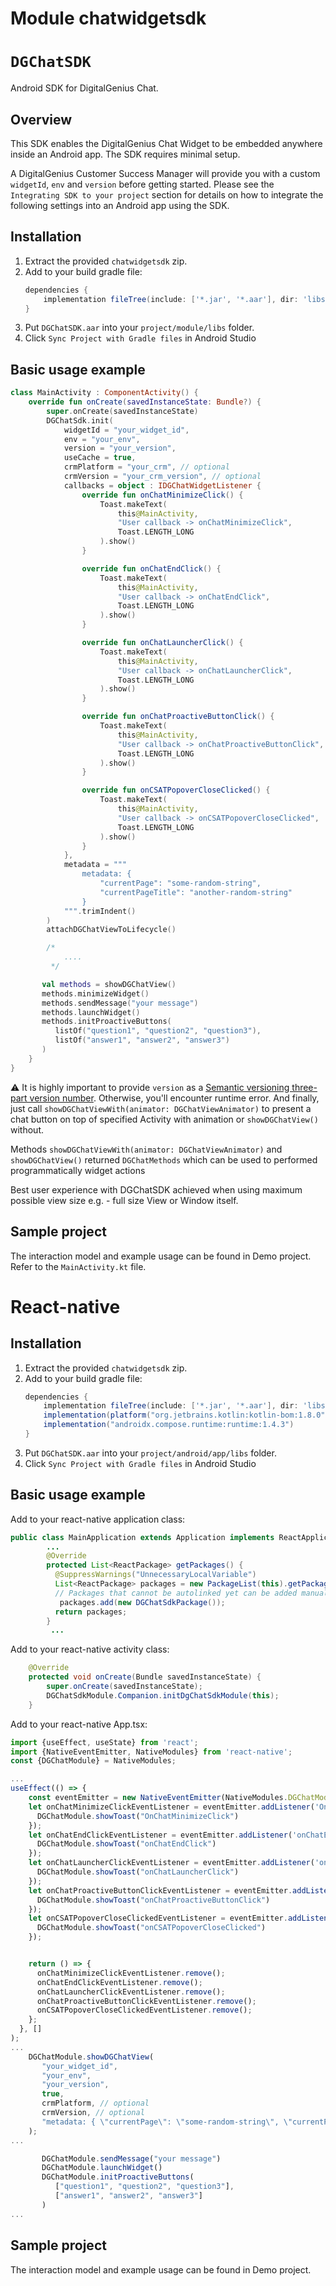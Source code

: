 # Module chatwidgetsdk

# ``DGChatSDK``

Android SDK for DigitalGenius Chat.

## Overview
This SDK enables the DigitalGenius Chat Widget to be embedded anywhere inside an Android app.
The SDK requires minimal setup.

A DigitalGenius Customer Success Manager will provide you with a custom `widgetId`, `env` and `version` before getting started.
Please see the `Integrating SDK to your project` section for details on how to integrate the following settings into an Android app using the SDK.

## Installation

1. Extract the provided `chatwidgetsdk` zip.
2. Add to your build gradle file:
    ```Groovy
    dependencies {
        implementation fileTree(include: ['*.jar', '*.aar'], dir: 'libs')
    }
    ```
3. Put `DGChatSDK.aar` into your `project/module/libs` folder.
4. Click `Sync Project with Gradle files` in Android Studio

## Basic usage example

```Kotlin
class MainActivity : ComponentActivity() {
    override fun onCreate(savedInstanceState: Bundle?) {
        super.onCreate(savedInstanceState)
        DGChatSdk.init(
            widgetId = "your_widget_id",
            env = "your_env",
            version = "your_version",
            useCache = true,
            crmPlatform = "your_crm", // optional
            crmVersion = "your_crm_version", // optional
            callbacks = object : IDGChatWidgetListener {
                override fun onChatMinimizeClick() {
                    Toast.makeText(
                        this@MainActivity,
                        "User callback -> onChatMinimizeClick",
                        Toast.LENGTH_LONG
                    ).show()
                }

                override fun onChatEndClick() {
                    Toast.makeText(
                        this@MainActivity,
                        "User callback -> onChatEndClick",
                        Toast.LENGTH_LONG
                    ).show()
                }

                override fun onChatLauncherClick() {
                    Toast.makeText(
                        this@MainActivity,
                        "User callback -> onChatLauncherClick",
                        Toast.LENGTH_LONG
                    ).show()
                }

                override fun onChatProactiveButtonClick() {
                    Toast.makeText(
                        this@MainActivity,
                        "User callback -> onChatProactiveButtonClick",
                        Toast.LENGTH_LONG
                    ).show()
                }

                override fun onCSATPopoverCloseClicked() {
                    Toast.makeText(
                        this@MainActivity,
                        "User callback -> onCSATPopoverCloseClicked",
                        Toast.LENGTH_LONG
                    ).show()
                }
            },
            metadata = """
                metadata: {
                    "currentPage": "some-random-string",
                    "currentPageTitle": "another-random-string"
                }
            """.trimIndent()
        )
        attachDGChatViewToLifecycle()

        /*
            ....
         */

       val methods = showDGChatView()
       methods.minimizeWidget()
       methods.sendMessage("your message")
       methods.launchWidget()
       methods.initProactiveButtons(
          listOf("question1", "question2", "question3"),
          listOf("answer1", "answer2", "answer3")
       )
    }
}
```
⚠️ It is highly important to provide ``version`` as a [Semantic versioning three-part version number](https://en.wikipedia.org/wiki/Software_versioning). Otherwise, you'll encounter runtime error.
And finally, just call ``showDGChatViewWith(animator: DGChatViewAnimator)`` to present a chat button on top of specified Activity with animation or ``showDGChatView()`` without.

Methods ``showDGChatViewWith(animator: DGChatViewAnimator)`` and ``showDGChatView()`` returned ``DGChatMethods`` which can be used to performed programmatically widget actions

Best user experience with DGChatSDK achieved when using maximum possible view size e.g. - full size View or Window itself.

## Sample project

The interaction model and example usage can be found in Demo project. Refer to the `MainActivity.kt` file.



# React-native

## Installation

1. Extract the provided `chatwidgetsdk` zip.
2. Add to your build gradle file:
    ```Groovy
    dependencies {
        implementation fileTree(include: ['*.jar', '*.aar'], dir: 'libs')
        implementation(platform("org.jetbrains.kotlin:kotlin-bom:1.8.0"))
        implementation("androidx.compose.runtime:runtime:1.4.3")
    }
    ```
3. Put `DGChatSDK.aar` into your `project/android/app/libs` folder.
4. Click `Sync Project with Gradle files` in Android Studio

## Basic usage example
Add to your react-native application class:

```Java
public class MainApplication extends Application implements ReactApplication {
        ...
        @Override
        protected List<ReactPackage> getPackages() {
          @SuppressWarnings("UnnecessaryLocalVariable")
          List<ReactPackage> packages = new PackageList(this).getPackages();
          // Packages that cannot be autolinked yet can be added manually here, for example:
           packages.add(new DGChatSdkPackage());
          return packages;
        }
         ...
```

Add to your react-native activity class:
```Java
    @Override
    protected void onCreate(Bundle savedInstanceState) {
        super.onCreate(savedInstanceState);
        DGChatSdkModule.Companion.initDgChatSdkModule(this);
    }
```

Add to your react-native App.tsx:
```JavaScript
import {useEffect, useState} from 'react';
import {NativeEventEmitter, NativeModules} from 'react-native';
const {DGChatModule} = NativeModules;

...
useEffect(() => {
    const eventEmitter = new NativeEventEmitter(NativeModules.DGChatModule);
    let onChatMinimizeClickEventListener = eventEmitter.addListener('OnChatMinimizeClick', event => {
      DGChatModule.showToast("OnChatMinimizeClick")
    });
    let onChatEndClickEventListener = eventEmitter.addListener('onChatEndClick', event => {
      DGChatModule.showToast("onChatEndClick")
    });
    let onChatLauncherClickEventListener = eventEmitter.addListener('onChatLauncherClick', event => {
      DGChatModule.showToast("onChatLauncherClick")
    });
    let onChatProactiveButtonClickEventListener = eventEmitter.addListener('onChatProactiveButtonClick', event => {
      DGChatModule.showToast("onChatProactiveButtonClick")
    });
    let onCSATPopoverCloseClickedEventListener = eventEmitter.addListener('onCSATPopoverCloseClicked', event => {
      DGChatModule.showToast("onCSATPopoverCloseClicked")
    });


    return () => {
      onChatMinimizeClickEventListener.remove(); 
	  onChatEndClickEventListener.remove(); 
	  onChatLauncherClickEventListener.remove(); 
	  onChatProactiveButtonClickEventListener.remove();
	  onCSATPopoverCloseClickedEventListener.remove();
    };
  }, []
);
...
    DGChatModule.showDGChatView(
       "your_widget_id",
       "your_env",
       "your_version",
       true, 
       crmPlatform, // optional
       crmVersion, // optional
       "metadata: { \"currentPage\": \"some-random-string\", \"currentPageTitle\": \"another-random-string\"}"
    );
...

       DGChatModule.sendMessage("your message")
       DGChatModule.launchWidget()
       DGChatModule.initProactiveButtons(
          ["question1", "question2", "question3"],
          ["answer1", "answer2", "answer3"]
       )
...
```

## Sample project
The interaction model and example usage can be found in Demo project.
